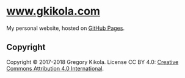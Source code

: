 # www.gkikola.com
My personal website, hosted on
[GitHub Pages](https://pages.github.com/).

Copyright
---------

Copyright &copy; 2017-2018 Gregory Kikola. License CC BY 4.0:
[Creative Commons Attribution 4.0
International](https://creativecommons.org/licenses/by/4.0/).
